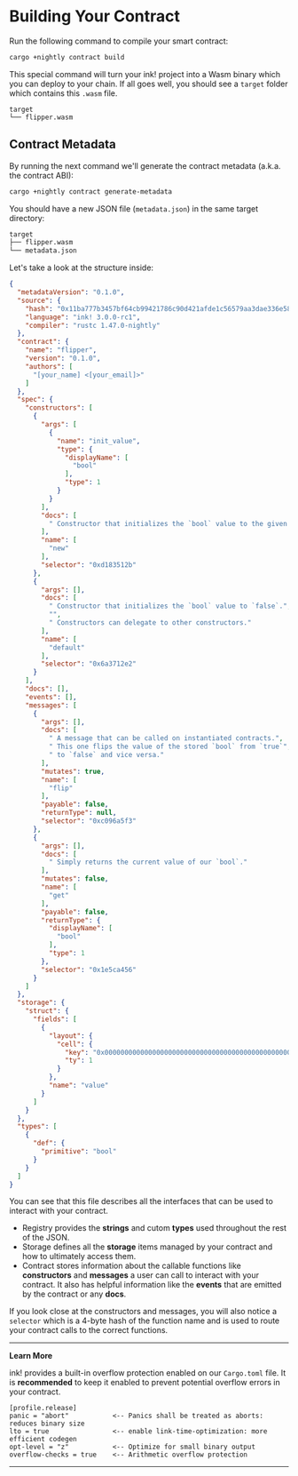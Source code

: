 Building Your Contract
===

Run the following command to compile your smart contract:

```bash
cargo +nightly contract build
```

This special command will turn your ink! project into a Wasm binary which you can deploy to your chain. If all goes well, you should see a `target` folder which contains this `.wasm` file.

```
target
└── flipper.wasm
```

## Contract Metadata

By running the next command we'll generate the contract metadata (a.k.a. the contract ABI):

``` bash
cargo +nightly contract generate-metadata
```

You should have a new JSON file (`metadata.json`) in the same target directory:

``` bash
target
├── flipper.wasm
└── metadata.json
```

Let's take a look at the structure inside:

``` JSON
{
  "metadataVersion": "0.1.0",
  "source": {
    "hash": "0x11ba777b3457bf64cb99421786c90d421afde1c56579aa3dae336e58ccc8f783",
    "language": "ink! 3.0.0-rc1",
    "compiler": "rustc 1.47.0-nightly"
  },
  "contract": {
    "name": "flipper",
    "version": "0.1.0",
    "authors": [
      "[your_name] <[your_email]>"
    ]
  },
  "spec": {
    "constructors": [
      {
        "args": [
          {
            "name": "init_value",
            "type": {
              "displayName": [
                "bool"
              ],
              "type": 1
            }
          }
        ],
        "docs": [
          " Constructor that initializes the `bool` value to the given `init_value`."
        ],
        "name": [
          "new"
        ],
        "selector": "0xd183512b"
      },
      {
        "args": [],
        "docs": [
          " Constructor that initializes the `bool` value to `false`.",
          "",
          " Constructors can delegate to other constructors."
        ],
        "name": [
          "default"
        ],
        "selector": "0x6a3712e2"
      }
    ],
    "docs": [],
    "events": [],
    "messages": [
      {
        "args": [],
        "docs": [
          " A message that can be called on instantiated contracts.",
          " This one flips the value of the stored `bool` from `true`",
          " to `false` and vice versa."
        ],
        "mutates": true,
        "name": [
          "flip"
        ],
        "payable": false,
        "returnType": null,
        "selector": "0xc096a5f3"
      },
      {
        "args": [],
        "docs": [
          " Simply returns the current value of our `bool`."
        ],
        "mutates": false,
        "name": [
          "get"
        ],
        "payable": false,
        "returnType": {
          "displayName": [
            "bool"
          ],
          "type": 1
        },
        "selector": "0x1e5ca456"
      }
    ]
  },
  "storage": {
    "struct": {
      "fields": [
        {
          "layout": {
            "cell": {
              "key": "0x0000000000000000000000000000000000000000000000000000000000000000",
              "ty": 1
            }
          },
          "name": "value"
        }
      ]
    }
  },
  "types": [
    {
      "def": {
        "primitive": "bool"
      }
    }
  ]
}
```

You can see that this file describes all the interfaces that can be used to interact with your contract.

* Registry provides the **strings** and cutom **types** used throughout the rest of the JSON.
* Storage defines all the **storage** items managed by your contract and how to ultimately access them.
* Contract stores information about the callable functions like  **constructors** and **messages** a user can call to interact with your contract. It also has helpful information like the **events** that are emitted by the contract or any **docs**.

If you look close at the constructors and messages, you will also notice a `selector` which is a 4-byte hash of the function name and is used to route your contract calls to the correct functions.

---

**Learn More**

ink! provides a built-in overflow protection enabled on our `Cargo.toml` file. It is __recommended__ to keep it enabled to prevent potential overflow errors in your contract.
```
[profile.release]
panic = "abort"           <-- Panics shall be treated as aborts: reduces binary size
lto = true                <-- enable link-time-optimization: more efficient codegen
opt-level = "z"           <-- Optimize for small binary output
overflow-checks = true    <-- Arithmetic overflow protection
```

---
